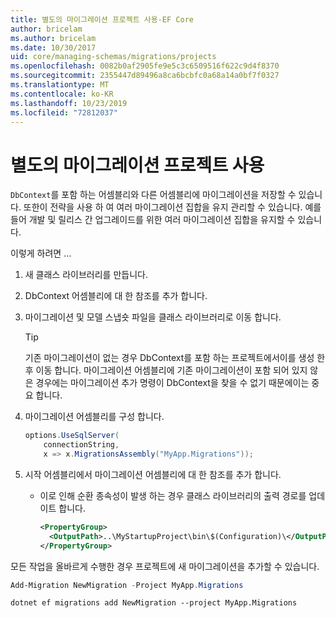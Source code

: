 ```yaml
---
title: 별도의 마이그레이션 프로젝트 사용-EF Core
author: bricelam
ms.author: bricelam
ms.date: 10/30/2017
uid: core/managing-schemas/migrations/projects
ms.openlocfilehash: 0082b0af2905fe9e5c3c6509516f622c9d4f8370
ms.sourcegitcommit: 2355447d89496a8ca6bcbfc0a68a14a0bf7f0327
ms.translationtype: MT
ms.contentlocale: ko-KR
ms.lasthandoff: 10/23/2019
ms.locfileid: "72812037"
---
```

# <a name="using-a-separate-migrations-project"></a>별도의 마이그레이션 프로젝트 사용

`DbContext`를 포함 하는 어셈블리와 다른 어셈블리에 마이그레이션을 저장할 수 있습니다. 또한이 전략을 사용 하 여 여러 마이그레이션 집합을 유지 관리할 수 있습니다. 예를 들어 개발 및 릴리스 간 업그레이드를 위한 여러 마이그레이션 집합을 유지할 수 있습니다.

이렇게 하려면 ...

1. 새 클래스 라이브러리를 만듭니다.

2. DbContext 어셈블리에 대 한 참조를 추가 합니다.

3. 마이그레이션 및 모델 스냅숏 파일을 클래스 라이브러리로 이동 합니다.
   > [!TIP]
   > 기존 마이그레이션이 없는 경우 DbContext를 포함 하는 프로젝트에서이를 생성 한 후 이동 합니다.
   > 마이그레이션 어셈블리에 기존 마이그레이션이 포함 되어 있지 않은 경우에는 마이그레이션 추가 명령이 DbContext을 찾을 수 없기 때문에이는 중요 합니다.

4. 마이그레이션 어셈블리를 구성 합니다.

   ``` csharp
   options.UseSqlServer(
       connectionString,
       x => x.MigrationsAssembly("MyApp.Migrations"));
   ```

5. 시작 어셈블리에서 마이그레이션 어셈블리에 대 한 참조를 추가 합니다.
   * 이로 인해 순환 종속성이 발생 하는 경우 클래스 라이브러리의 출력 경로를 업데이트 합니다.

     ``` xml
     <PropertyGroup>
       <OutputPath>..\MyStartupProject\bin\$(Configuration)\</OutputPath>
     </PropertyGroup>
     ```

모든 작업을 올바르게 수행한 경우 프로젝트에 새 마이그레이션을 추가할 수 있습니다.

``` powershell
Add-Migration NewMigration -Project MyApp.Migrations
```

``` Console
dotnet ef migrations add NewMigration --project MyApp.Migrations
```

